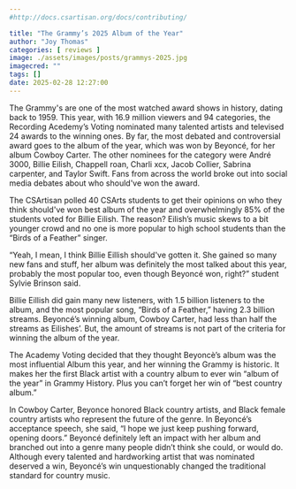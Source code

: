 ```yaml
---
#http://docs.csartisan.org/docs/contributing/

title: "The Grammy’s 2025 Album of the Year"
author: "Joy Thomas"
categories: [ reviews ]
image: ./assets/images/posts/grammys-2025.jpg
imagecred: ""
tags: []
date: 2025-02-28 12:27:00
---
```

The Grammy's are one of the most watched award shows in history, dating back to 1959. This year, with 16.9 million viewers and 94 categories, the Recording Acedemy’s Voting nominated many talented artists and televised 24 awards to the winning ones. By far, the most debated and controversial award goes to the album of the year, which was won by Beyoncé, for her album Cowboy Carter. The other nominees for the category were André 3000, Billie Eilish, Chappell roan, Charli xcx, Jacob Collier, Sabrina carpenter, and Taylor Swift. Fans from across the world broke out into social media debates about who should've won the award. 

The CSArtisan polled 40 CSArts students to get their opinions on who they think should've won best album of the year and overwhelmingly 85% of the students voted for Billie Eilish. The reason? Eilish’s music skews to a bit younger crowd and no one is more popular to high school students than the “Birds of a Feather” singer.

“Yeah, I mean, I think Billie Eillish should've gotten it. She gained so many new fans and stuff, her album was definitely the most talked about this year, probably the most popular too, even though Beyoncé won, right?” student Sylvie Brinson said.

Billie Eillish did gain many new listeners, with 1.5 billion listeners to the album, and the most popular song, “Birds of a Feather,” having 2.3 billion streams. Beyoncé’s winning album, Cowboy Carter, had less than half the streams as Eilishes’. But, the amount of streams is not part of the  criteria for winning the album of the year. 

The Academy Voting decided that they thought Beyoncè’s album was the most influential Album this year, and her winning the Grammy is historic. It makes her the first Black artist with a country album to ever win “album of the year” in Grammy History. Plus you can’t forget her win of “best country album.”

In Cowboy Carter, Beyonce honored Black country artists, and Black female country artists who represent the future of the genre. In Beyoncé’s acceptance speech, she said, “I hope we just keep pushing forward, opening doors.” Beyoncé definitely left an impact with her album and branched out into a genre many people didn’t think she could, or would do. Although every talented and hardworking artist that was nominated deserved a win, Beyoncé’s win unquestionably changed the traditional standard for country music.  
